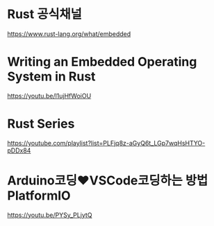 # Rust 공식채널

https://www.rust-lang.org/what/embedded

# Writing an Embedded Operating System in Rust

https://youtu.be/l1ujHfWoiOU

# Rust Series

https://youtube.com/playlist?list=PLFjq8z-aGyQ6t_LGp7wqHsHTYO-pDDx84

# Arduino코딩❤️VSCode코딩하는 방법PlatformIO

https://youtu.be/PYSy_PLjytQ
